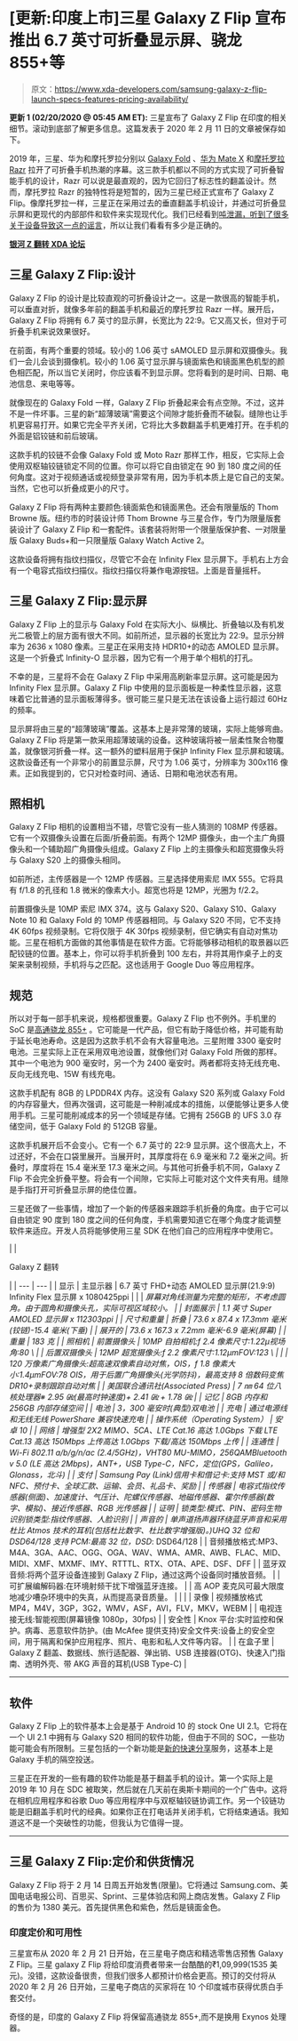 # [更新:印度上市]三星 Galaxy Z Flip 宣布推出 6.7 英寸可折叠显示屏、骁龙 855+等

> 原文：<https://www.xda-developers.com/samsung-galaxy-z-flip-launch-specs-features-pricing-availability/>

**更新 1 (02/20/2020 @ 05:45 AM ET):** 三星宣布了 Galaxy Z Flip 在印度的相关细节。滚动到底部了解更多信息。这篇发表于 2020 年 2 月 11 日的文章被保存如下。

2019 年，三星、华为和摩托罗拉分别以 [Galaxy Fold](https://www.xda-developers.com/samsung-galaxy-fold-for-a-month/) 、[华为 Mate X](https://www.xda-developers.com/huawei-mate-x-first-impressions/) 和[摩托罗拉 Razr](https://www.xda-developers.com/motorola-razr-folding-phone-revealed/) 拉开了可折叠手机热潮的序幕。这三款手机都以不同的方式实现了可折叠智能手机的设计，Razr 可以说是最直观的，因为它回归了标志性的翻盖设计。然而，摩托罗拉 Razr 的独特性将是短暂的，因为三星已经正式宣布了 Galaxy Z Flip。像摩托罗拉一样，三星正在采用过去的垂直翻盖手机设计，并通过可折叠显示屏和更现代的内部部件和软件来实现现代化。我们已经看到[吨泄漏，听到了很多关于设备导致这一点的谣言](https://www.xda-developers.com/samsung-galaxy-z-flip-clamshell-foldable-phone-rumors-specs-leaks/)，所以让我们看看有多少是正确的。

**[银河 Z 翻转 XDA 论坛](https://forum.xda-developers.com/galaxy-z-flip)**

## 三星 Galaxy Z Flip:设计

Galaxy Z Flip 的设计是比较直观的可折叠设计之一。这是一款很高的智能手机，可以垂直对折，就像多年前的翻盖手机和最近的摩托罗拉 Razr 一样。展开后，Galaxy Z Flip 将拥有 6.7 英寸的显示屏，长宽比为 22:9。它又高又长，但对于可折叠手机来说效果很好。

在前面，有两个重要的领域。较小的 1.06 英寸 sAMOLED 显示屏和双摄像头。我们一会儿会谈到摄像机。较小的 1.06 英寸显示屏与镜面紫色和镜面黑色机型的颜色相匹配，所以当它关闭时，你应该看不到显示屏。您将看到的是时间、日期、电池信息、来电等等。

就像现在的 Galaxy Fold 一样，Galaxy Z Flip 折叠起来会有点空隙。不过，这并不是一件坏事。三星的新“超薄玻璃”需要这个间隙才能折叠而不破裂。缝隙也让手机更容易打开。如果它完全平齐关闭，它将比大多数翻盖手机更难打开。在手机的外面是铝铰链和前后玻璃。

这款手机的铰链不会像 Galaxy Fold 或 Moto Razr 那样工作，相反，它实际上会使用双枢轴铰链锁定不同的位置。你可以将它自由锁定在 90 到 180 度之间的任何角度。这对于视频通话或视频登录非常有用，因为手机本质上是它自己的支架。当然，它也可以折叠成更小的尺寸。

Galaxy Z Flip 将有两种主要颜色:镜面紫色和镜面黑色。还会有限量版的 Thom Browne 版。纽约市的时装设计师 Thom Browne 与三星合作，专门为限量版套装设计了 Galaxy Z Flip 和一套配件。该套装将附带一个限量版保护套、一对限量版 Galaxy Buds+和一只限量版 Galaxy Watch Active 2。

这款设备将拥有指纹扫描仪，尽管它不会在 Infinity Flex 显示屏下。手机右上方会有一个电容式指纹扫描仪。指纹扫描仪将兼作电源按钮。上面是音量摇杆。

## 三星 Galaxy Z Flip:显示屏

Galaxy Z Flip 上的显示与 Galaxy Fold 在实际大小、纵横比、折叠轴以及有机发光二极管上的层方面有很大不同。如前所述，显示器的长宽比为 22:9。显示分辨率为 2636 x 1080 像素。三星正在采用支持 HDR10+的动态 AMOLED 显示屏。这是一个折叠式 Infinity-O 显示器，因为它有一个用于单个相机的打孔。

不幸的是，三星将不会在 Galaxy Z Flip 中采用高刷新率显示屏。这可能是因为 Infinity Flex 显示屏。Galaxy Z Flip 中使用的显示面板是一种柔性显示器，这意味着它比普通的显示面板薄得多。很可能三星只是无法在该设备上运行超过 60Hz 的频率。

显示屏将由三星的“超薄玻璃”覆盖。这基本上是非常薄的玻璃，实际上能够弯曲。Galaxy Z Flip 将是第一款采用超薄玻璃的设备。这种玻璃将被一层柔性聚合物覆盖，就像银河折叠一样。这一额外的塑料层用于保护 Infinity Flex 显示屏和玻璃。这款设备还有一个非常小的前置显示屏，尺寸为 1.06 英寸，分辨率为 300x116 像素。正如我提到的，它只对检查时间、通话、日期和电池状态有用。

## 照相机

Galaxy Z Flip 相机的设置相当不错，尽管它没有一些人猜测的 108MP 传感器。它有一个双摄像头设置在后面/折叠前面。有两个 12MP 摄像头，由一个主广角摄像头和一个辅助超广角摄像头组成。Galaxy Z Flip 上的主摄像头和超宽摄像头将与 Galaxy S20 上的摄像头相同。

如前所述，主传感器是一个 12MP 传感器。三星选择使用索尼 IMX 555。它将具有 f/1.8 的孔径和 1.8 微米的像素大小。超宽也将是 12MP，光圈为 f/2.2。

前置摄像头是 10MP 索尼 IMX 374。这与 Galaxy S20、Galaxy S10、Galaxy Note 10 和 Galaxy Fold 的 10MP 传感器相同。与 Galaxy S20 不同，它不支持 4K 60fps 视频录制。它将仅限于 4K 30fps 视频录制，但它确实有自动对焦功能。三星在相机方面做的其他事情是在软件方面。它将能够移动相机的取景器以匹配铰链的位置。基本上，你可以将手机折叠到 100 左右，并将其用作桌子上的支架来录制视频，手机将与之匹配。这也适用于 Google Duo 等应用程序。

## 规范

所以对于每一部手机来说，规格都很重要。Galaxy Z Flip 也不例外。手机里的 SoC 是[高通骁龙 855+](https://www.xda-developers.com/qualcomm-snapdragon-855-plus/) 。它可能是一代产品，但它有助于降低价格，并可能有助于延长电池寿命。这是因为这款手机不会有大容量电池。三星附赠 3300 毫安时电池。三星实际上正在采用双电池设置，就像他们对 Galaxy Fold 所做的那样。其中一个电池为 900 毫安时，另一个为 2400 毫安时。两者都将支持无线充电、反向无线充电、15W 有线充电。

这款手机配有 8GB 的 LPDDR4X 内存。这没有 Galaxy S20 系列或 Galaxy Fold 的内存容量大，但再次强调，这可能是一种削减成本的措施，以便能够让更多人使用手机。三星可能削减成本的另一个领域是存储。它拥有 256GB 的 UFS 3.0 存储空间，低于 Galaxy Fold 的 512GB 容量。

这款手机展开后不会变小。它有一个 6.7 英寸的 22:9 显示屏。这个很高大上，不过还好，不会在口袋里展开。当展开时，其厚度将在 6.9 毫米和 7.2 毫米之间。折叠时，厚度将在 15.4 毫米至 17.3 毫米之间。与其他可折叠手机不同，Galaxy Z Flip 不会完全折叠平整。将会有一个间隙，它实际上可能对这个文件夹有用。缝隙是手指打开可折叠显示屏的绝佳位置。

三星还做了一些事情，增加了一个新的传感器来跟踪手机折叠的角度。由于它可以自由锁定 90 度到 180 度之间的任何角度，手机需要知道它在哪个角度才能调整软件来适应。开发人员将能够使用三星 SDK 在他们自己的应用程序中使用它。

|  | 

Galaxy Z 翻转

 |
| --- | --- |
| 显示 | 主显示器 | 6.7 英寸 FHD+动态 AMOLED 显示屏(21.9:9) Infinity Flex 显示屏 x 1080425ppi |
|  | *屏幕对角线测量为完整的矩形，不考虑圆角。由于圆角和摄像头孔，实际可视区域较小。 |
| 封面展示 | 1.1 英寸 Super AMOLED 显示屏 x 112303ppi |
| 尺寸和重量 | 折叠 | 73.6 x 87.4 x 17.3mm 毫米(铰链)-15.4 毫米(下垂) |
| 展开的 | 73.6 x 167.3 x 7.2mm 毫米-6.9 毫米(屏幕) |
| 重量 | 183 克 |
| 照相机 | 前置摄像头 | 10MP 自拍相机:f 2.4 像素尺寸:1.22μ视场角:80 \ |
| 后置双摄像头 | 12MP 超宽摄像头:f 2.2 像素尺寸:1.12μmFOV:123 \ |
|  | 120 万像素广角摄像头:超高速双像素自动对焦，OIS，f 1.8 像素大小:1.4μmFOV:78 OIS，用于后置广角摄像头(光学防抖)，最高支持 8 倍数码变焦 DR10+录制跟踪自动对焦 |
| 美国联合通讯社(Associated Press) | 7 ㎚ 64 位八核处理器※ 2.95 ㎓(最高时钟速度)+ 2.41 ㎓ + 1.78 ㎓ |
| 记忆 | 8GB 内存和 256GB 内部存储空间 |
| 电池 | 3，300 毫安时(典型)双电池 |
| 充电 | 通过电源线和无线无线 PowerShare 兼容快速充电 |
| 操作系统（Operating System） | 安卓 10 |
| 网络 | 增强型 2X2 MIMO、5CA、LTE Cat.16 高达 1.0Gbps 下载 LTE Cat.13 高达 150Mbps 上传高达 1.0Gbps 下载/高达 150Mbps 上传 |
| 连通性 | Wi-Fi 802.11 a/b/g/n/ac (2.4/5GHz)，VHT80 MU-MIMO，256QAMBluetooth v 5.0 (LE 高达 2Mbps)，ANT+，USB Type-C，NFC，定位(GPS，Galileo，Glonass，北斗) |
| 支付 | Samsung Pay (Link)信用卡和借记卡:支持 MST 或/和 NFC、预付卡、全球汇款、运输、会员、礼品卡、奖励 |
| 传感器 | 电容式指纹传感器(侧面)、加速度计、气压计、陀螺仪传感器、地磁传感器、霍尔传感器(数字、模拟)、接近传感器、RGB 光传感器 |
| 证明 | 锁类型:模式、PIN、密码生物识别锁类型:指纹传感器、人脸识别 |
| 声音的 | 单声道扬声器环绕蓝牙声音和采用杜比 Atmos 技术的耳机(包括杜比数字、杜比数字增强版)。)UHQ 32 位和 DSD64/128 支持 PCM:最高 32 位，DSD*: DSD64/128 |
| 音频播放格式:MP3、M4A、3GA、AAC、OGG、OGA、WAV、WMA、AMR、AWB、FLAC、MID、MIDI、XMF、MXMF、IMY、RTTTL、RTX、OTA、APE、DSF、DFF |
| 蓝牙双音频:将两个蓝牙设备连接到 Galaxy Z Flip，通过这两个设备同时播放音频。 |
| 可扩展编解码器:在环境射频干扰下增强蓝牙连接。 |
| 高 AOP 麦克风可最大限度地减少嘈杂环境中的失真，从而提高录音质量。 |
|  |
| 录像 | 视频播放格式 MP4，M4V，3GP，3G2，WMV，ASF，AVI，FLV，MKV，WEBM |
| 电视连接无线:智能视图(屏幕镜像 1080p，30fps) |
| 安全性 | Knox 平台:实时监控和保护。病毒、恶意软件防护。(由 McAfee 提供支持)安全文件夹:设备上的安全空间，用于隔离和保护应用程序、照片、电影和私人文件等内容。 |
| 在盒子里 | Galaxy Z 翻盖、数据线、旅行适配器、弹出销、USB 连接器(OTG)、快速入门指南、透明外壳、带 AKG 声音的耳机(USB Type-C) |

* * *

## 软件

Galaxy Z Flip 上的软件基本上会是基于 Android 10 的 stock One UI 2.1。它将在一个 UI 2.1 中拥有与 Galaxy S20 相同的软件功能，但由于不同的 SOC，一些功能可能会有所限制。三星包括的一个新功能是[新的快速分享](https://www.xda-developers.com/quick-share-samsung-alternative-airdrop-galaxy-phones/)服务，这基本上是 Galaxy 手机的隔空投送。

三星正在开发的一些有趣的软件功能是基于翻盖手机的设计。第一个实际上是 2019 年 10 月在 SDC 被取笑，然后就在几天前在奥斯卡期间的一个广告中。这将在相机应用程序和谷歌 Duo 等应用程序中与双枢轴铰链协调工作。另一个铰链功能是旧翻盖手机时代的经典。如果你正在打电话并关闭手机，它将结束通话。我知道这不是一个突破性的功能，但我认为它值得一提。

* * *

## 三星 Galaxy Z Flip:定价和供货情况

Galaxy Z Flip 将于 2 月 14 日周五开始发售(限量)。它将通过 Samsung.com、美国电话电报公司、百思买、Sprint、三星体验店和网上商店发售。Galaxy Z Flip 的售价为 1380 美元。首先提供黑色和紫色，然后是镜面金色。

### 印度定价和可用性

三星宣布从 2020 年 2 月 21 日开始，在三星电子商店和精选零售店预售 Galaxy Z Flip。三星 galaxy Z Flip 将给印度消费者带来一台酷酷的₹1,09,999(1535 美元)。没错，这款设备很贵，但我们很多人都预计价格会更高。预订的交付将从 2020 年 2 月 26 日开始，三星电子商店的买家将在 10 个印度城市获得优质白手套交付。

奇怪的是，印度的 Galaxy Z Flip 将保留高通骁龙 855+,而不是换用 Exynos 处理器。
